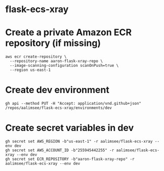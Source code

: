 # flask-ecs-xray

# Create a private Amazon ECR repository (if missing)
```
aws ecr create-repository \
  --repository-name aaron-flask-xray-repo \
  --image-scanning-configuration scanOnPush=true \
  --region us-east-1
```

# Create dev environment
```
gh api --method PUT -H "Accept: application/vnd.github+json" /repos/aalimsee/flask-ecs-xray/environments/dev
```

# Create secret variables in dev
```
gh secret set AWS_REGION -b"us-east-1" -r aalimsee/flask-ecs-xray --env dev
gh secret set AWS_ACCOUNT_ID -b"255945442255" -r aalimsee/flask-ecs-xray --env dev
gh secret set ECR_REPOSITORY -b"aaron-flask-xray-repo" -r aalimsee/flask-ecs-xray --env dev
```
